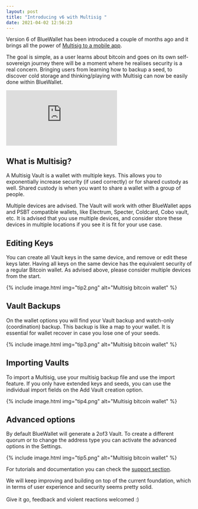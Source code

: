 ```yaml
---
layout: post
title: "Introducing v6 with Multisig "
date: 2021-04-02 12:56:23
---
```

Version 6 of BlueWallet has been introduced a couple of months ago and it brings all the power of [Multisig to a mobile app](https://bluewallet.io/multisig-wallet/). 

The goal is simple, as a user learns about bitcoin and goes on its own self-sovereign journey there will be a moment where he realises security is a real concern. Bringing users from learning how to backup a seed, to discover cold storage and thinking/playing with Multisig can now be easily done within BlueWallet.

<div class="uk-container{{container}}">
      <div class="videoWrapper">
        <iframe src="https://www.youtube.com/embed/Yfp1-XouEXM?autoplay=0&amp;showinfo=0&amp;rel=0&amp;modestbranding=1&amp;playsinline=1" frameborder="0" allowfullscreen uk-responsive uk-video="automute: true"></iframe>
      </div>
  </div>

## What is Multisig?

A Multisig Vault is a wallet with multiple keys. This allows you to exponentially increase security (if used correctly) or for shared custody as well. Shared custody is when you want to share a wallet with a group of people.

Multiple devices are advised. The Vault will work with other BlueWallet apps and PSBT compatible wallets, like Electrum, Specter, Coldcard, Cobo vault, etc. It is advised that you use multiple devices, and consider store these devices in multiple locations if you see it is fit for your use case.

## Editing Keys

You can create all Vault keys in the same device, and remove or edit these keys later. Having all keys on the same device has the equivalent security of a regular Bitcoin wallet. As advised above, please consider multiple devices from the start.

{% include image.html img="tip2.png" alt="Multisig bitcoin wallet" %}

## Vault Backups

On the wallet options you will find your Vault backup and watch-only (coordination) backup. This backup is like a map to your wallet. It is essential for wallet recover in case you lose one of your seeds. 

{% include image.html img="tip3.png" alt="Multisig bitcoin wallet" %}

## Importing Vaults

To import a Multisig, use your multisig backup file and use the import feature. If you only have extended keys and seeds, you can use the individual import fields on the Add Vault creation option.

{% include image.html img="tip4.png" alt="Multisig bitcoin wallet" %}

## Advanced options

By default BlueWallet will generate a 2of3 Vault. To create a different quorum or to change the address type you can activate the advanced options in the Settings. 

{% include image.html img="tip5.png" alt="Multisig bitcoin wallet" %}

For tutorials and documentation you can check the [support section](https://bluewallet.io/docs). 

We will keep improving and building on top of the current foundation, which in terms of user experience and security seems pretty solid.\
\
Give it go, feedback and violent reactions welcomed :)